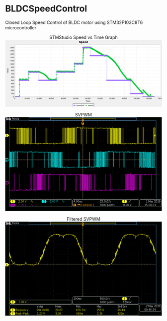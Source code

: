 # BLDCSpeedControl
Closed Loop Speed Control of BLDC motor using STM32F103C8T6 microcontroller
<p align="center">
  STMStudio Speed vs Time Graph<br/>
  <img src="ClosedLoopSpeedTime.png"/>
</p>

<p align="center">
  SVPWM<br/>
  <img src="SVPWMExp.png"/>
</p>

<p align="center">
  Filtered SVPWM<br/>
  <img src="SVPWMExpFiltered.png"/>
</p>

